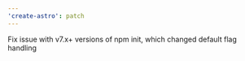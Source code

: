 ```yaml
---
'create-astro': patch
---
```


Fix issue with v7.x+ versions of npm init, which changed default flag handling
